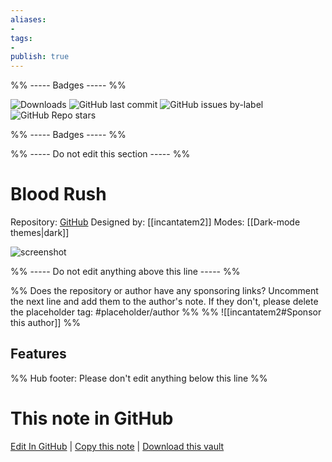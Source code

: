 ```yaml
---
aliases:
- 
tags: 
- 
publish: true
---
```


%% ----- Badges ----- %%

![Downloads](https://img.shields.io/badge/downloads-147-573E7A?style=for-the-badge&logo=)
![GitHub last commit](https://img.shields.io/github/last-commit/incantatem2/Obsidian-blood-rush?color=573E7A&label=last%20update&logo=github&style=for-the-badge)
![GitHub issues by-label](https://img.shields.io/github/issues/incantatem2/Obsidian-blood-rush/help%20wanted?color=573E7A&logo=github&style=for-the-badge) 
![GitHub Repo stars](https://img.shields.io/github/stars/incantatem2/Obsidian-blood-rush?color=573E7A&logo=github&style=for-the-badge)

%% ----- Badges ----- %%

%% ----- Do not edit this section ----- %%

# Blood Rush

Repository: [GitHub](https://github.com/incantatem2/Obsidian-blood-rush)
Designed by: [[incantatem2]]
Modes: [[Dark-mode themes|dark]]



![screenshot](https://github.com/incantatem2/Obsidian-blood-rush/raw/HEAD/images/bloodrush-thumbnail.jpg)

%% ----- Do not edit anything above this line ----- %% 

%% Does the repository or author have any sponsoring links? Uncomment the next line and add them to the author's note. If they don't, please delete the placeholder tag: #placeholder/author %%
%% ![[incantatem2#Sponsor this author]] %%


## Features



%% Hub footer: Please don't edit anything below this line %%

# This note in GitHub

<span class="git-footer">[Edit In GitHub](https://github.dev/obsidian-community/obsidian-hub/blob/main/02%20-%20Community%20Expansions/02.05%20All%20Community%20Expansions/Themes/Blood%20Rush.md "git-hub-edit-note") | [Copy this note](https://raw.githubusercontent.com/obsidian-community/obsidian-hub/main/02%20-%20Community%20Expansions/02.05%20All%20Community%20Expansions/Themes/Blood%20Rush.md "git-hub-copy-note") | [Download this vault](https://github.com/obsidian-community/obsidian-hub/archive/refs/heads/main.zip "git-hub-download-vault") </span>

